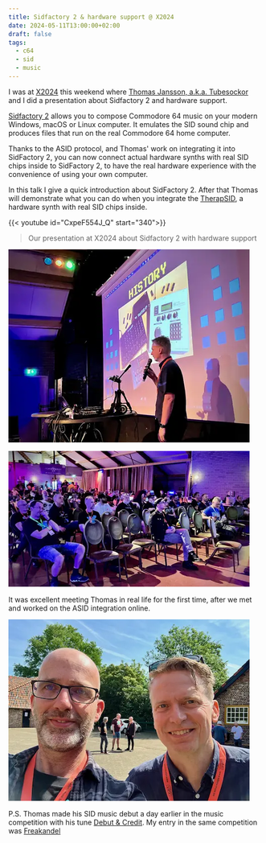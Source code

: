 ```yaml
---
title: Sidfactory 2 & hardware support @ X2024
date: 2024-05-11T13:00:00+02:00
draft: false
tags:
  - c64
  - sid
  - music
---
```


I was at [X2024](https://xparty.net/) this weekend where [Thomas Jansson, a.k.a. Tubesockor](https://www.facebook.com/tubesockor)
and I
did a presentation about Sidfactory 2 and hardware support.

[Sidfactory 2](https://github.com/Chordian/sidfactory2) allows you to compose Commodore 64 music on your modern Windows, macOS or Linux computer. It emulates the SID sound
chip and produces files that run on the real Commodore 64 home computer.

Thanks to the ASID protocol, and Thomas' work on integrating it into SidFactory 2, you can now connect actual hardware synths with
real SID chips inside to SidFactory 2, to have the real hardware experience with the convenience of using your own computer.

In this talk I give a quick introduction about SidFactory 2. After that Thomas will demonstrate what you can do when you integrate
the [TherapSID](https://www.twistedelectrons.com/therapsid), a hardware synth with real SID chips inside.

{{< youtube id="CxpeF554J_Q" start="340">}}

> Our presentation at X2024 about Sidfactory 2 with hardware support

![Thomas on stage](on_stage.webp)

![The captivated audience](audience.webp)

It was excellent meeting Thomas in real life for the first time, after we met and worked on the ASID integration online.

![Me with Thomas Jansson](thomasj.webp)

P.S. Thomas made his SID music debut a day earlier in the music competition with his tune [Debut & Credit](https://www.youtube.com/watch?v=epV3E-SMEnw). My entry in the same competition was [Freakandel](/posts/freakandel)
